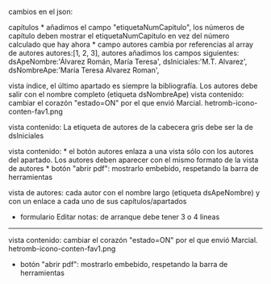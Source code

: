 cambios en el json:

capítulos
    * añadimos el campo "etiquetaNumCapitulo", los números de capítulo deben mostrar el etiquetaNumCapitulo en vez del número calculado que hay ahora
    * campo autores cambia por referencias al array de autores autores:[1, 2, 3],
autores
    añadimos los campos siguientes:
        dsApeNombre:'Álvarez Román, María Teresa',
        dsIniciales:'M.T. Alvarez',
        dsNombreApe:'María Teresa Alvarez Roman',

vista índice, el último apartado es siempre la bibliografía. Los autores debe salir con el nombre completo (etiqueta dsNombreApe)
vista contenido: cambiar el corazón "estado=ON" por el que envió Marcial. 
    hetromb-icono-conten-fav1.png

vista contenido: La etiqueta de autores de la cabecera gris debe ser la de dsIniciales

vista contenido: 
    * el botón autores enlaza a una vista sólo con los autores del apartado. Los autores deben aparecer con el mismo formato de la vista de autores
    * botón "abrir pdf": mostrarlo embebido, respetando la barra de herramientas

vista de autores: cada autor con el nombre largo (etiqueta dsApeNombre) y con un enlace a cada uno de sus capítulos/apartados

* formulario Editar notas: de arranque debe tener 3 o 4 lineas


-----------------


vista contenido: cambiar el corazón "estado=ON" por el que envió Marcial. 
    hetromb-icono-conten-fav1.png

* botón "abrir pdf": mostrarlo embebido, respetando la barra de herramientas